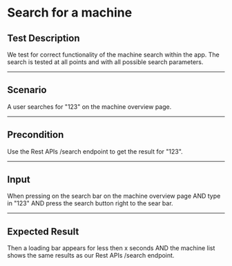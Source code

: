 # Search for a machine

## Test Description

 We test for correct functionality of the machine search within the app. The search is tested at all points and with all possible search parameters.
 ***

## Scenario

 A user searches for "123" on the machine overview page.
***

## Precondition

Use the Rest APIs /search endpoint to get the result for "123".
***

## Input

When pressing on the search bar on the machine overview page AND type in "123" AND press the search button right to the sear bar.
***

## Expected Result

Then a loading bar appears for less then x seconds AND the machine list shows the same results as our Rest APIs /search endpoint.
